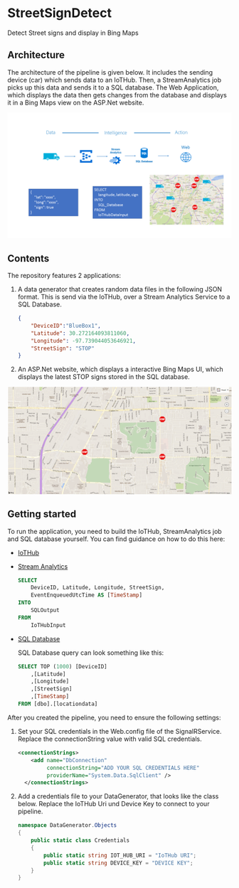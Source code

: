 # StreetSignDetect
Detect Street signs and display in Bing Maps

## Architecture

The architecture of the pipeline is given below. It includes the sending device (car) which sends data to an IoTHub. Then, a StreamAnalytics job picks up this data and sends it to a SQL database. The Web Application, which displays the data then gets changes from the database and displays it in a Bing Maps view on the ASP.Net website. 

![Architecture](_images/Architecture.png)

## Contents

The repository features 2 applications: 

1. A data generator that creates random data files in the following JSON format. This is send via the IoTHub, over a Stream Analytics Service to a SQL Database.

    ```json
    {
        "DeviceID":"BlueBox1", 
        "Latitude": 30.272164093811060, 
        "Longitude": -97.739044053646921, 
        "StreetSign": "STOP"
    }
    ```

2. An ASP.Net website, which displays a interactive Bing Maps UI, which displays the latest STOP signs stored in the SQL database.

![Maps on Website](_images/maps.png)

## Getting started

To run the application, you need to build the IoTHub, StreamAnalytics job and SQL database yourself. You can find guidance on how to do this here:

- [IoTHub](https://azure.microsoft.com/en-us/develop/iot/)
- [Stream Analytics](https://docs.microsoft.com/en-us/azure/stream-analytics/stream-analytics-introduction)

    ```sql
    SELECT
        DeviceID, Latitude, Longitude, StreetSign, 
        EventEnqueuedUtcTime AS [TimeStamp]
    INTO
        SQLOutput
    FROM
        IoTHubInput
    ```

- [SQL Database](https://docs.microsoft.com/en-us/azure/sql-database/sql-database-technical-overview)

    SQL Database query can look something like this: 

    ```sql
    SELECT TOP (1000) [DeviceID]
        ,[Latitude]
        ,[Longitude]
        ,[StreetSign]
        ,[TimeStamp]
    FROM [dbo].[locationdata]
    ```

After you created the pipeline, you need to ensure the following settings:

1. Set your SQL credentials in the Web.config file of the SignalRService. Replace the connectionString value with valid SQL credentials.

    ```xml
    <connectionStrings>
        <add name="DbConnection"
             connectionString="ADD YOUR SQL CREDENTIALS HERE"
             providerName="System.Data.SqlClient" />
      </connectionStrings>
    ```

2. Add a credentials file to your DataGenerator, that looks like the class below. Replace the IoTHub Uri und Device Key to connect to your pipeline.

    ```csharp
    namespace DataGenerator.Objects
    {
        public static class Credentials
        {
            public static string IOT_HUB_URI = "IoTHub URI";
            public static string DEVICE_KEY = "DEVICE KEY";
        }
    }
    ```







